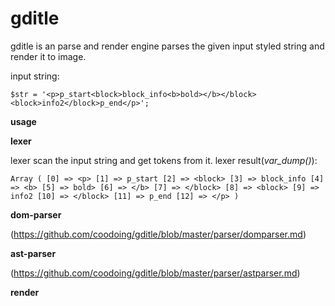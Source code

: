# gditle

gditle is an parse and render engine parses the given input styled string and render it to image. 

input string:

```
$str = '<p>p_start<block>block_info<b>bold></b></block><block>info2</block>p_end</p>';
```

**usage**



**lexer**

lexer scan the input string and get tokens from it. lexer result(*var_dump()*):

```
Array ( [0] => <p> [1] => p_start [2] => <block> [3] => block_info [4] => <b> [5] => bold> [6] => </b> [7] => </block> [8] => <block> [9] => info2 [10] => </block> [11] => p_end [12] => </p> )
```

**dom-parser**

(https://github.com/coodoing/gditle/blob/master/parser/domparser.md)

**ast-parser**

(https://github.com/coodoing/gditle/blob/master/parser/astparser.md)

**render**
